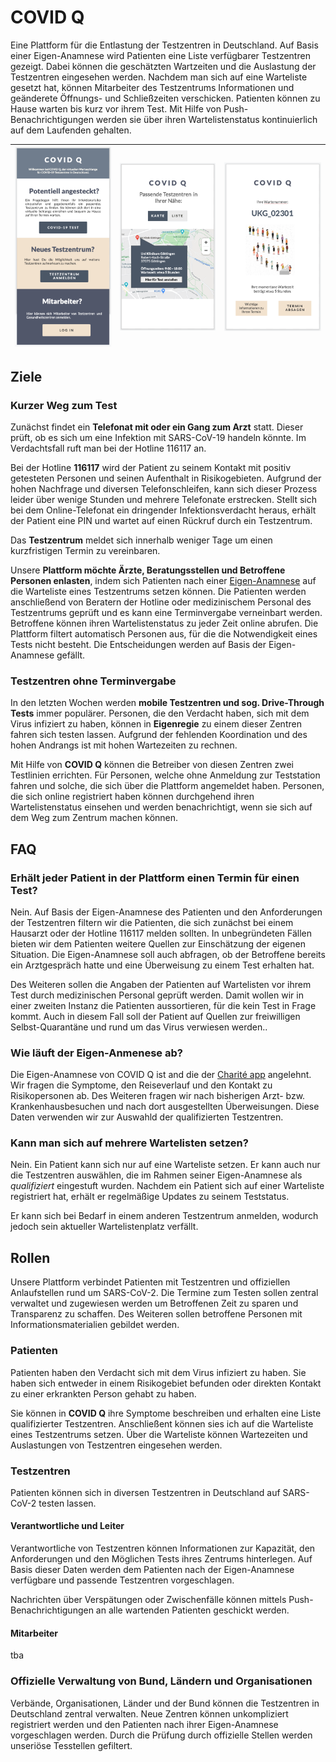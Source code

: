 # COVID Q

Eine Plattform für die Entlastung der Testzentren in Deutschland. Auf Basis einer Eigen-Anamnese wird Patienten eine Liste verfügbarer Testzentren gezeigt. Dabei können die geschätzten Wartzeiten und die Auslastung der Testzentren eingesehen werden. Nachdem man sich auf eine Warteliste gesetzt hat, können Mitarbeiter des Testzentrums Informationen und geänderete Öffnungs- und Schließzeiten verschicken. Patienten können zu Hause warten bis kurz vor ihrem Test. Mit Hilfe von Push-Benachrichtigungen werden sie über ihren Wartelistenstatus kontinuierlich auf dem Laufenden gehalten.

| ![Screenshot 1](docs/screen-1.png) 	| ![Screenshot 2](docs/screen-2.png) 	| ![Screenshot 3](docs/screen-3.png) 	|
|------------------------------------	|------------------------------------	|------------------------------------	|

## Ziele

### Kurzer Weg zum Test

Zunächst findet ein **Telefonat mit oder ein Gang zum Arzt** statt. Dieser prüft, ob es sich um eine Infektion mit SARS-CoV-19 handeln könnte. Im Verdachtsfall ruft man bei der Hotline 116117 an.

Bei der Hotline **116117** wird der Patient zu seinem Kontakt mit positiv getesteten Personen und seinen Aufenthalt in Risikogebieten. Aufgrund der hohen Nachfrage und diversen Telefonschleifen, kann sich dieser Prozess leider über wenige Stunden und mehrere Telefonate erstrecken. Stellt sich bei dem Online-Telefonat ein dringender Infektionsverdacht heraus, erhält der Patient eine PIN und wartet auf einen Rückruf durch ein Testzentrum.

Das **Testzentrum** meldet sich innerhalb weniger Tage um einen kurzfristigen Termin zu vereinbaren.

Unsere **Plattform möchte Ärzte, Beratungsstellen und Betroffene Personen enlasten**, indem sich Patienten nach einer [Eigen-Anamnese](#wie-läuft-der-eigen-anmenese-ab) auf die Warteliste eines Testzentrums setzen können. Die Patienten werden anschließend von Beratern der Hotline oder medizinischem Personal des Testzentrums geprüft und es kann eine Terminvergabe verneinbart werden. Betroffene können ihren Wartelistenstatus zu jeder Zeit online abrufen. Die Plattform filtert automatisch Personen aus, für die die Notwendigkeit eines Tests nicht besteht. Die Entscheidungen werden auf Basis der Eigen-Anamnese gefällt.

### Testzentren ohne Terminvergabe

In den letzten Wochen werden **mobile Testzentren und sog. Drive-Through Tests** immer populärer. Personen, die den Verdacht haben, sich mit dem Virus infiziert zu haben, können in **Eigenregie** zu einem dieser Zentren fahren sich testen lassen. Aufgrund der fehlenden Koordination und des hohen Andrangs ist mit hohen Wartezeiten zu rechnen.

Mit Hilfe von **COVID Q** können die Betreiber von diesen Zentren zwei Testlinien errichten. Für Personen, welche ohne Anmeldung zur Teststation fahren und solche, die sich über die Plattform angemeldet haben. Personen, die sich online registriert haben können durchgehend ihren Wartelistenstatus einsehen und werden benachrichtigt, wenn sie sich auf dem Weg zum Zentrum machen können.

## FAQ

### Erhält jeder Patient in der Plattform einen Termin für einen Test?

Nein. Auf Basis der Eigen-Anamnese des Patienten und den Anforderungen der Testzentren filtern wir die Patienten, die sich zunächst bei einem Hausarzt oder der Hotline 116117 melden sollten. In unbegründeten Fällen bieten wir dem Patienten weitere Quellen zur Einschätzung der eigenen Situation. Die Eigen-Anamnese soll auch abfragen, ob der Betroffene bereits ein Arztgespräch hatte und eine Überweisung zu einem Test erhalten hat.

Des Weiteren sollen die Angaben der Patienten auf Wartelisten vor ihrem Test durch medizinischen Personal geprüft werden. Damit wollen wir in einer zweiten Instanz die Patienten aussortieren, für die kein Test in Frage kommt. Auch in diesem Fall soll der Patient auf Quellen zur freiwilligen Selbst-Quarantäne und rund um das Virus verwiesen werden..

### Wie läuft der Eigen-Anmenese ab?

Die Eigen-Anamnese von COVID Q ist and die der [Charité app](https://covapp.charite.de) angelehnt. Wir fragen die Symptome, den Reiseverlauf und den Kontakt zu Risikopersonen ab. Des Weiteren fragen wir nach bisherigen Arzt- bzw. Krankenhausbesuchen und nach dort ausgestellten Überweisungen. Diese Daten verwenden wir zur Auswahld der qualifizierten Testzentren.

### Kann man sich auf mehrere Wartelisten setzen?

Nein. Ein Patient kann sich nur auf eine Warteliste setzen. Er kann auch nur die Testzentren auswählen, die im Rahmen seiner Eigen-Anamnese als _qualifiziert_ eingestuft wurden. Nachdem ein Patient sich auf einer Warteliste registriert hat, erhält er regelmäßige Updates zu seinem Teststatus.

Er kann sich bei Bedarf in einem anderen Testzentrum anmelden, wodurch jedoch sein aktueller Wartelistenplatz verfällt.

## Rollen

Unsere Plattform verbindet Patienten mit Testzentren und offiziellen Anlaufstellen rund um SARS-CoV-2. Die Termine zum Testen sollen zentral verwaltet und zugewiesen werden um Betroffenen Zeit zu sparen und Transparenz zu schaffen. Des Weiteren sollen betroffene Personen mit Informationsmaterialien gebildet werden.

### Patienten

Patienten haben den Verdacht sich mit dem Virus infiziert zu haben. Sie haben sich entweder in einem Risikogebiet befunden oder direkten Kontakt zu einer erkrankten Person gehabt zu haben.

Sie können in **COVID Q** ihre Symptome beschreiben und erhalten eine Liste qualifizierter Testzentren. Anschließent können sies ich auf die Warteliste eines Testzentrums setzen. Über die Warteliste können Wartezeiten und Auslastungen von Testzentren eingesehen werden.

### Testzentren

Patienten können sich in diversen Testzentren in Deutschland auf SARS-CoV-2 testen lassen.

#### Verantwortliche und Leiter

Verantwortliche von Testzentren können Informationen zur Kapazität, den Anforderungen und den Möglichen Tests ihres Zentrums hinterlegen. Auf Basis dieser Daten werden dem Patienten nach der Eigen-Anamnese verfügbare und passende Testzentren vorgeschlagen.

Nachrichten über Verspätungen oder Zwischenfälle können mittels Push-Benachrichtigungen an alle wartenden Patienten geschickt werden.

#### Mitarbeiter

tba

### Offizielle Verwaltung von Bund, Ländern und Organisationen

Verbände, Organisationen, Länder und der Bund können die Testzentren in Deutschland zentral verwalten. Neue Zentren können unkompliziert registriert werden und den Patienten nach ihrer Eigen-Anamnese vorgeschlagen werden. Durch die Prüfung durch offizielle Stellen werden unseriöse Tesstellen gefiltert.
